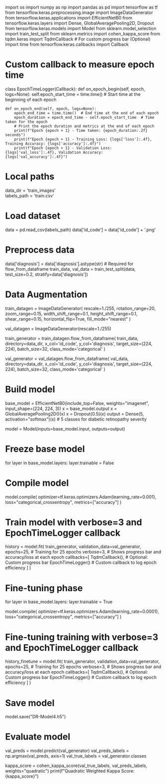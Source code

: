 import os
import numpy as np
import pandas as pd
import tensorflow as tf
from tensorflow.keras.preprocessing.image import ImageDataGenerator
from tensorflow.keras.applications import EfficientNetB0
from tensorflow.keras.layers import Dense, GlobalAveragePooling2D, Dropout
from tensorflow.keras.models import Model
from sklearn.model_selection import train_test_split
from sklearn.metrics import cohen_kappa_score
from tqdm.keras import TqdmCallback # For custom progress bar (Optional)
import time
from tensorflow.keras.callbacks import Callback

# Custom callback to measure epoch time

class EpochTimeLogger(Callback):
def on_epoch_begin(self, epoch, logs=None):
self.epoch_start_time = time.time() # Start time at the beginning of each epoch

    def on_epoch_end(self, epoch, logs=None):
        epoch_end_time = time.time()  # End time at the end of each epoch
        epoch_duration = epoch_end_time - self.epoch_start_time  # Time taken for the epoch
        # Print the epoch duration and metrics at the end of each epoch
        print(f"Epoch {epoch + 1} - Time taken: {epoch_duration:.2f} seconds")
        print(f"Epoch {epoch + 1} - Training Loss: {logs['loss']:.4f}, Training Accuracy: {logs['accuracy']:.4f}")
        print(f"Epoch {epoch + 1} - Validation Loss: {logs['val_loss']:.4f}, Validation Accuracy: {logs['val_accuracy']:.4f}")

# Local paths

data_dir = 'train_images'  
labels_path = 'train.csv'

# Load dataset

data = pd.read_csv(labels_path)
data['id_code'] = data['id_code'] + '.png'

# Preprocess data

data['diagnosis'] = data['diagnosis'].astype(str) # Required for flow_from_dataframe
train_data, val_data = train_test_split(data, test_size=0.2, stratify=data['diagnosis'])

# Data Augmentation

train_datagen = ImageDataGenerator(
rescale=1./255,
rotation_range=20,
zoom_range=0.15,
width_shift_range=0.1,
height_shift_range=0.1,
shear_range=0.15,
horizontal_flip=True,
fill_mode="nearest"
)

val_datagen = ImageDataGenerator(rescale=1./255)

train_generator = train_datagen.flow_from_dataframe(
train_data,
directory=data_dir,
x_col='id_code',
y_col='diagnosis',
target_size=(224, 224),
batch_size=32,
class_mode='categorical'
)

val_generator = val_datagen.flow_from_dataframe(
val_data,
directory=data_dir,
x_col='id_code',
y_col='diagnosis',
target_size=(224, 224),
batch_size=32,
class_mode='categorical'
)

# Build model

base_model = EfficientNetB0(include_top=False, weights="imagenet", input_shape=(224, 224, 3))
x = base_model.output
x = GlobalAveragePooling2D()(x)
x = Dropout(0.5)(x)
output = Dense(5, activation="softmax")(x) # 5 classes for diabetic retinopathy severity

model = Model(inputs=base_model.input, outputs=output)

# Freeze base model

for layer in base_model.layers:
layer.trainable = False

# Compile model

model.compile(
optimizer=tf.keras.optimizers.Adam(learning_rate=0.001),
loss="categorical_crossentropy",
metrics=["accuracy"]
)

# Train model with verbose=3 and EpochTimeLogger callback

history = model.fit(
train_generator,
validation_data=val_generator,
epochs=25, # Training for 25 epochs
verbose=3, # Shows progress bar and accuracy/loss at each epoch
callbacks=[
TqdmCallback(), # Optional: Custom progress bar
EpochTimeLogger() # Custom callback to log epoch efficiency
]
)

# Fine-tuning phase

for layer in base_model.layers:
layer.trainable = True

model.compile(
optimizer=tf.keras.optimizers.Adam(learning_rate=0.0001),
loss="categorical_crossentropy",
metrics=["accuracy"]
)

# Fine-tuning training with verbose=3 and EpochTimeLogger callback

history_finetune = model.fit(
train_generator,
validation_data=val_generator,
epochs=25, # Training for 25 epochs
verbose=3, # Shows progress bar and accuracy/loss at each epoch
callbacks=[
TqdmCallback(), # Optional: Custom progress bar
EpochTimeLogger() # Custom callback to log epoch efficiency
]
)

# Save model

model.save("DR-Model4.h5")

# Evaluate model

val_preds = model.predict(val_generator)
val_preds_labels = np.argmax(val_preds, axis=1)
val_true_labels = val_generator.classes

kappa_score = cohen_kappa_score(val_true_labels, val_preds_labels, weights="quadratic")
print(f"Quadratic Weighted Kappa Score: {kappa_score}")
